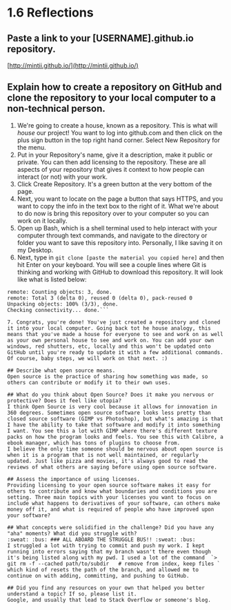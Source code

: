 # 1.6 Reflections

## Paste a link to your [USERNAME].github.io repository.
[http://mintii.github.io/](http://mintii.github.io/)
## Explain how to create a repository on GitHub and clone the repository to your local computer to a non-technical person.
1. We're going to create a house, known as a repository. This is what will *house* our project! You want to log into github.com and then click on the plus sign button in the top right hand corner. Select New Repository for the menu. 
2. Put in your Repository's name, give it a description, make it public or private. You can then add licensing to the repository. These are all aspects of your repository that gives it context to how people can interact (or not) with your work. 
3. Click Create Repository. It's a green button at the very bottom of the page. 
4. Next, you want to locate on the page a button that says HTTPS, and you want to copy the info in the text box to the right of it. What we're about to do now is bring this repository over to your computer so you can work on it locally. 
5. Open up Bash, which is a shell terminal used to help interact with your computer through text commands, and navigate to the directory or folder you want to save this repository into. Personally, I like saving it on my Desktop.
6. Next, type in `git clone [paste the material you copied here]` and then hit Enter on your keyboard. You will see a couple lines where Git is thinking and working with GitHub to download this repository. It will look like what is listed below: 
```Cloning into 'mintii.github.io'...
remote: Counting objects: 3, done.
remote: Total 3 (delta 0), reused 0 (delta 0), pack-reused 0
Unpacking objects: 100% (3/3), done.
Checking connectivity... done.```

7. Congrats, you're done! You've just created a repository and cloned it into your local computer. Going back tot he house analogy, this means that you've made a house for everyone to see and work on as well as your own personal house to see and work on. You can add your own windows, red shutters, etc, locally and this won't be updated onto GitHub until you're ready to update it with a few additional commands. 
Of course, baby steps, we will work on that next. :) 

## Describe what open source means.
Open source is the practice of sharing how something was made, so others can contribute or modify it to their own uses. 

## What do you think about Open Source? Does it make you nervous or protective? Does it feel like utopia?
I think Open Source is very cool because it allows for innovation in 360 degrees. Sometimes open source software looks less pretty than closed source software (GIMP vs Photoshop), but what's amazing is that I have the ability to take that software and modify it into something I want. You see this a lot with GIMP where there's different texture packs on how the program looks and feels. You see this with Calibre, a ebook manager, which has tons of plugins to choose from. 
I believe the only time someone should be nervous about open source is when it is a program that is not well maintained, or regularly updated. Just like pizza and movies, it's always good to read the reviews of what others are saying before using open source software. 

## Assess the importance of using licenses.
Providing licensing to your open source software makes it easy for others to contribute and know what boundaries and conditions you are setting. Three main topics with your licenses you want to focus on include what happens to derivatives of your software, can others make money off it, and what is required of people who have improved upon your software? 

## What concepts were solidified in the challenge? Did you have any "aha" moments? What did you struggle with?
:sweat: :bus: ### ALL ABOARD THE STRUGGLE BUS!! :sweat: :bus:
I struggled a lot with trying to commit and push my work. I kept running into errors saying that my branch wasn't there even though it's being listed along with my pwd. I used a lot of the command  `>   git rm -f --cached path/to/subdir   # remove from index, keep files ` which kind of resets the path of the branch, and allowed me to continue on with adding, committing, and pushing to GitHub. 

## Did you find any resources on your own that helped you better understand a topic? If so, please list it.
Google, and usually that lead to Stack Overflow or someone's blog.
